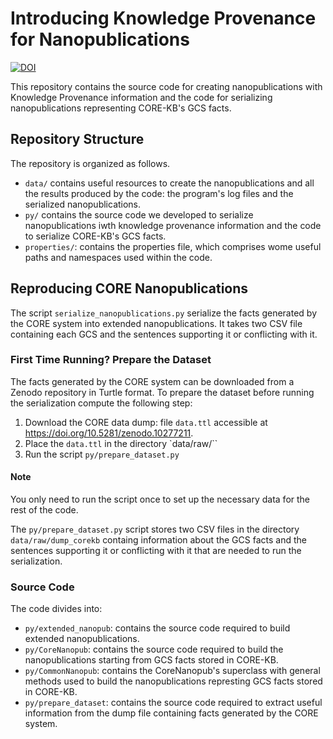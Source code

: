 
# Introducing Knowledge Provenance for Nanopublications
[![DOI](https://zenodo.org/badge/DOI/10.5281/zenodo.10277211.svg)](https://doi.org/10.5281/zenodo.10277211)

This repository contains the source code for creating nanopublications with Knowledge Provenance information and the code for serializing nanopublications representing CORE-KB's GCS facts. 

## Repository Structure
The repository is organized as follows.
- `data/` contains useful resources to create the nanopublications and all the results produced by the code: the program's log files and the serialized nanopublications. 
- `py/` contains the source code we developed to serialize nanopublications iwth knowledge provenance information and the code to serialize CORE-KB's GCS facts.
- `properties/`: contains the properties file, which comprises wome useful paths and namespaces used within the code.

## Reproducing CORE Nanopublications
The script `serialize_nanopublications.py` serialize the facts generated by the CORE system into extended nanopublications. It takes two CSV file containing each GCS and the sentences supporting it or conflicting with it. 

### First Time Running? Prepare the Dataset 
The facts generated by the CORE system can be downloaded from a Zenodo repository in Turtle format. To prepare the dataset before running the serialization compute the following step:
1. Download the CORE data dump: file `data.ttl` accessible at https://doi.org/10.5281/zenodo.10277211.
2. Place the `data.ttl` in the directory `data/raw/``
3. Run the script `py/prepare_dataset.py` 

#### Note

You only need to run the script once to set up the necessary data for the rest of the code.

The `py/prepare_dataset.py` script stores two CSV files in the directory `data/raw/dump_corekb` containg information about the GCS facts and the sentences supporting it or conflicting with it that are needed to run the serialization. 

### Source Code
The code divides into:
- `py/extended_nanopub`: contains the source code required to build extended nanopublications.
- `py/CoreNanopub`: contains the source code required to build the nanopublications starting from GCS facts stored in CORE-KB.
- `py/CommonNanopub`: contains the CoreNanopub's superclass with general methods used to build the nanopublications represting GCS facts stored in CORE-KB.
- `py/prepare_dataset`: contains the source code required to extract useful information from the dump file containing facts generated by the CORE system.